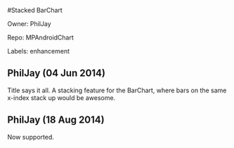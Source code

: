 #Stacked BarChart

Owner: PhilJay

Repo: MPAndroidChart

Labels: enhancement 

## PhilJay (04 Jun 2014)

Title says it all. A stacking feature for the BarChart, where bars on the same x-index stack up would be awesome.


## PhilJay (18 Aug 2014)

Now supported.


